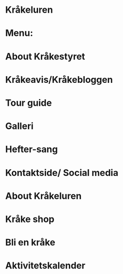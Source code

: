 # Kråkeluren

# Menu:
# About Kråkestyret
# Kråkeavis/Kråkebloggen
# Tour guide
# Galleri
# Hefter-sang
# Kontaktside/ Social media
# About Kråkeluren
# Kråke shop
# Bli en kråke
# Aktivitetskalender
